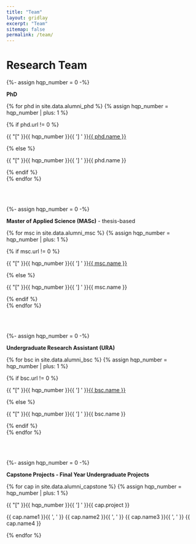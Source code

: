 ```yaml
---
title: "Team"
layout: gridlay
excerpt: "Team"
sitemap: false
permalink: /team/
---
```


# Research Team
<p></p>


{%- assign hqp_number = 0 -%}

**PhD** 
   
{% for phd in site.data.alumni_phd %}
{% assign hqp_number = hqp_number | plus: 1 %}
<div class="row">
<div class="col-sm-11 clearfix">
 <div class="well well-sm">
  {% if phd.url != 0 %}
  <p>{{ "[" }}{{ hqp_number }}{{ '] ' }}<a href="{{ phd.url }}">{{ phd.name }}</a></p>
  {% else %}
  <p>{{ "[" }}{{ hqp_number }}{{ '] ' }}{{ phd.name }}</p>
  {% endif %}
 </div>
</div>
</div>
{% endfor %}


\
&nbsp;


{%- assign hqp_number = 0 -%}

**Master of Applied Science (MASc)** - thesis-based
   
{% for msc in site.data.alumni_msc %}
{% assign hqp_number = hqp_number | plus: 1 %}
<div class="row">
<div class="col-sm-11 clearfix">
 <div class="well well-sm">
  {% if msc.url != 0 %}
  <p>{{ "[" }}{{ hqp_number }}{{ '] ' }}<a href="{{ msc.url }}">{{ msc.name }}</a></p>
  {% else %}
  <p>{{ "[" }}{{ hqp_number }}{{ '] ' }}{{ msc.name }}</p>
  {% endif %}
 </div>
</div>
</div>
{% endfor %}


\
&nbsp;

{%- assign hqp_number = 0 -%}

**Undergraduate Research Assistant (URA)** 
   
{% for bsc in site.data.alumni_bsc %}
{% assign hqp_number = hqp_number | plus: 1 %}
<div class="row">
<div class="col-sm-11 clearfix">
 <div class="well well-sm">
  {% if bsc.url != 0 %}
  <p>{{ "[" }}{{ hqp_number }}{{ '] ' }}<a href="{{ bsc.url }}">{{ bsc.name }}</a></p>
  {% else %}
  <p>{{ "[" }}{{ hqp_number }}{{ '] ' }}{{ bsc.name }}</p>
  {% endif %}
 </div>
</div>
</div>
{% endfor %}



\
&nbsp;



{%- assign hqp_number = 0 -%}

**Capstone Projects - Final Year Undergraduate Projects** 
   
{% for cap in site.data.alumni_capstone %}
{% assign hqp_number = hqp_number | plus: 1 %}
<div class="row">
<div class="col-sm-11 clearfix">
 <div class="well well-sm">
  <p>{{ "[" }}{{ hqp_number }}{{ '] ' }}{{ cap.project }}</p>
  <p>{{ cap.name1 }}{{ ', ' }}&nbsp;{{ cap.name2 }}{{ ', ' }}&nbsp;{{ cap.name3 }}{{ ', ' }}&nbsp;{{ cap.name4 }}</p>
 </div>
</div>
</div>
{% endfor %}
